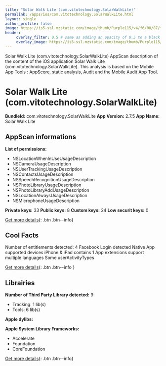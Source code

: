 ```yaml
---
title: "Solar Walk Lite (com.vitotechnology.SolarWalkLite)"
permalink: /apps/ios/com.vitotechnology.SolarWalkLite.html
layout: single
author_profile: false
image: https://is5-ssl.mzstatic.com/image/thumb/Purple115/v4/f6/08/87/f60887be-cbed-2c1e-954e-5e6e70245011/AppIcon-0-0-1x_U007emarketing-0-0-0-7-0-0-sRGB-0-0-0-GLES2_U002c0-512MB-85-220-0-0.png/512x512bb.jpg
header: 
     overlay_filter: 0.5 # same as adding an opacity of 0.5 to a black background
     overlay_image: https://is5-ssl.mzstatic.com/image/thumb/Purple115/v4/f6/08/87/f60887be-cbed-2c1e-954e-5e6e70245011/AppIcon-0-0-1x_U007emarketing-0-0-0-7-0-0-sRGB-0-0-0-GLES2_U002c0-512MB-85-220-0-0.png/512x512bb.jpg
---
```

Solar Walk Lite (com.vitotechnology.SolarWalkLite) AppScan description of the content of the iOS application Solar Walk Lite (com.vitotechnology.SolarWalkLite). This analysis is based on the Mobile App Tools : AppScore, static analysis, Audit and the Mobile Audit App Tool.

# Solar Walk Lite (com.vitotechnology.SolarWalkLite)

**BundleId:** com.vitotechnology.SolarWalkLite
**App Version:** 2.7.5
**App Name:** Solar Walk Lite


## AppScan informations 

**List of permissions:** 
- NSLocationWhenInUseUsageDescription
- NSCameraUsageDescription
- NSUserTrackingUsageDescription
- NSContactsUsageDescription
- NSSpeechRecognitionUsageDescription
- NSPhotoLibraryUsageDescription
- NSPhotoLibraryAddUsageDescription
- NSLocationAlwaysUsageDescription
- NSMicrophoneUsageDescription
  
  
**Private keys:** 33
**Public keys:** 8
**Custom keys:** 24
**Low securit keys:** 0
  
[Get more details](/pricing.html){: .btn .btn--info}

## Cool Facts

Number of entitlements detected: 4
Facebook Login detected
Native App
supported devices iPhone & iPad
contains 1 App extensions
support multiple languages
Some userActivityTypes
  
[Get more details](/pricing.html){: .btn .btn--info }

## Librairies 
**Number of Third Party Library detected:** 9
- Tracking: 1 lib(s)
- Tools: 6 lib(s)


**Apple dylibs:**


**Apple System Library Frameworks:**
- Accelerate
- Foundation
- CoreFoundation


  
[Get more details](/pricing.html){: .btn .btn--info}

